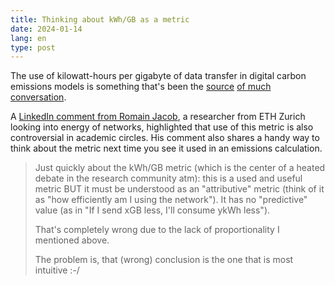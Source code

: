 ```yaml
---
title: Thinking about kWh/GB as a metric
date: 2024-01-14
lang: en
type: post
---
```


The use of kilowatt-hours per gigabyte of data transfer in digital carbon emissions models is something that's been the [source](https://fershad.com/writing/is-data-the-best-proxy-for-website-carbon-emissions/) [of much](https://www.debugbear.com/blog/website-carbon-emissions) [conversation](https://calendar.perfplanet.com/2023/why-web-perf-tools-should-be-reporting-website-carbon-emissions/).

A [LinkedIn comment from Romain Jacob](https://www.linkedin.com/feed/update/urn:li:activity:7148980432062078976?commentUrn=urn%3Ali%3Acomment%3A%28activity%3A7148980432062078976%2C7148990576980381697%29&replyUrn=urn%3Ali%3Acomment%3A%28activity%3A7148980432062078976%2C7150229582372143105%29&dashCommentUrn=urn%3Ali%3Afsd_comment%3A%287148990576980381697%2Curn%3Ali%3Aactivity%3A7148980432062078976%29&dashReplyUrn=urn%3Ali%3Afsd_comment%3A%287150229582372143105%2Curn%3Ali%3Aactivity%3A7148980432062078976%29), a researcher from ETH Zurich looking into energy of networks, highlighted that use of this metric is also controversial in academic circles. His comment also shares a handy way to think about the metric next time you see it used in an emissions calculation.

> Just quickly about the kWh/GB metric (which is the center of a heated debate in the research community atm): this is a used and useful metric BUT it must be understood as an "attributive" metric (think of it as "how efficiently am I using the network"). It has no "predictive" value (as in "If I send xGB less, I'll consume ykWh less").
>
> That's completely wrong due to the lack of proportionality I mentioned above.
>
> The problem is, that (wrong) conclusion is the one that is most intuitive :-/
